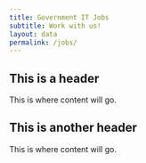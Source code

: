 ```yaml
---
title: Government IT Jobs
subtitle: Work with us!
layout: data
permalink: /jobs/
---
```


## This is a header

This is where content will go.

## This is another header

This is where content will go.
